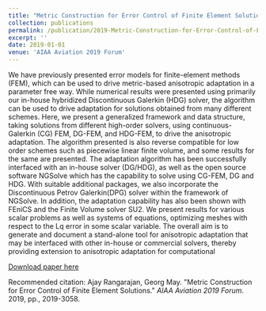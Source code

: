 ```yaml
---
title: "Metric Construction for Error Control of Finite Element Solutions"
collection: publications
permalink: /publication/2019-Metric-Construction-for-Error-Control-of-Finite-Element-Solutions
excerpt: ''
date: 2019-01-01
venue: 'AIAA Aviation 2019 Forum'
---
```

We have previously presented error models for finite-element methods (FEM), which can be used to drive metric-based anisotropic adaptation in a parameter free way. While numerical results were presented using primarily our in-house hybridized Discontinuous Galerkin (HDG) solver, the algorithm can be used to drive adaptation for solutions obtained from many different schemes. Here, we present a generalized framework and data structure, taking solutions from different high-order solvers, using continuous-Galerkin (CG) FEM, DG-FEM, and HDG-FEM, to drive the anisotropic adaptation. The algorithm presented is also reverse compatible for low order schemes such as piecewise linear finite volume, and some results for the same are presented. The adaptation algorithm has been successfully interfaced with an in-house solver (DG/HDG), as well as the open source software NGSolve which has the capability to solve using CG-FEM, DG and HDG. With suitable additional packages, we also incorporate the Discontinuous Petrov Galerkin(DPG) solver within the framework of NGSolve. In addition, the adaptation capability has also been shown with FEniCS and the Finite Volume solver SU2. We present results for various scalar problems as well as systems of equations, optimizing meshes with respect to the Lq error in some scalar variable. The overall aim is to generate and document a stand-alone tool for anisotropic adaptation that may be interfaced with other in-house or commercial solvers, thereby providing extension to anisotropic adaptation for computational

[Download paper here](https://arc.aiaa.org/doi/abs/10.2514/6.2019-3058)


Recommended citation: Ajay Rangarajan, Georg May. &quot;Metric Construction for Error Control of Finite Element Solutions.&quot; <i>AIAA Aviation 2019 Forum</i>. 2019, pp., 2019-3058.